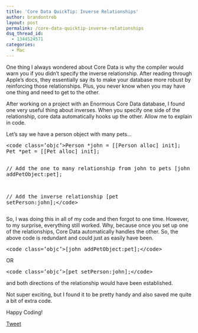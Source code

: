 ```yaml
---
title: 'Core Data QuickTip: Inverse Relationships'
author: brandontreb
layout: post
permalink: /core-data-quicktip-inverse-relationships
dsq_thread_id:
  - 1344524571
categories:
  - Mac
---
```

One thing I always wondered about Core Data is why the compiler would warn you if you didn&#8217;t specify the inverse relationship. After reading through Apple&#8217;s docs, they essentially say its to make your database more robust by reinforcing those relationships. Plus, you never know when you may have one thing and need to get to the other.

After working on a project with an Enormous Core Data database, I found one very useful thing about inverses. When you specify one side of the relationship, core data automatically hooks up the other. Allow me to explain in code.

Let&#8217;s say we have a person object with many pets&#8230;

<div>
  <pre>&lt;code class=’objc’>Person *john = [[Person alloc] init];
Pet *pet = [[Pet alloc] init];

// Add the one to many relationship from john to pets
[john addPetObject:pet];

// Add the inverse relationship
[pet setPerson:john];&lt;/code></pre>
</div>

So, I was doing this in all of my code and then forgot to one time. However, to my surprise, everything still worked. Why, because once you set up one of the relationships, Core Data automatically handles the other. So, the above code is redundant and could just as easily have been.

<div>
  <pre>&lt;code class=’objc’>[john addPetObject:pet];&lt;/code></pre>
</div>

OR

<div>
  <pre>&lt;code class=’objc’>[pet setPerson:john];&lt;/code></pre>
</div>

and both directions of the relationship would have been established.

Not super exciting, but I found it to be pretty handy and also saved me quite a bit of extra code.

Happy Coding!

<div style="">
  <a href="http://twitter.com/share" class="twitter-share-button" data-count="horizontal" data-text="Core Data QuickTip: Inverse Relationships" data-url="http://brandontreb.com/core-data-quicktip-inverse-relationships"  data-via="brandontreb" data-related="brandontreb:">Tweet</a>
</div>